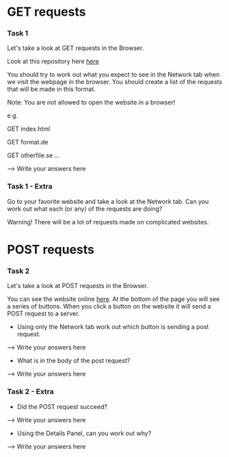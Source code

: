 # GET requests

### Task 1

Let's take a look at GET requests in the Browser.

Look at this repository here [here](https://github.com/CodeYourFuture/Network-Tab-Example)

You should try to work out what you expect to see in the Network tab when we visit the webpage in the browser. You should create a list of the requests that will be made in this format.

Note: You are not allowed to open the website in a browser!

e.g.

GET index.html

GET format.de

GET otherfile.se
...

--> Write your answers here

### Task 1 - **Extra**

Go to your favorite website and take a look at the Network tab. Can you work out what each (or any) of the requests are doing?

Warning! There will be a lot of requests made on complicated websites.

# POST requests

### Task 2

Let's take a look at POST requests in the Browser.

You can see the website online [here](https://codeyourfuture.github.io/Network-Tab-Example/). At the bottom of the page you will see a series of buttons. When you click a button on the website it will send a POST request to a server.

- Using only the Network tab work out which button is sending a post request.

--> Write your answers here

- What is in the body of the post request?

--> Write your answers here

### Task 2 - **Extra**

- Did the POST request succeed?

--> Write your answers here

- Using the Details Panel, can you work out why?

--> Write your answers here
